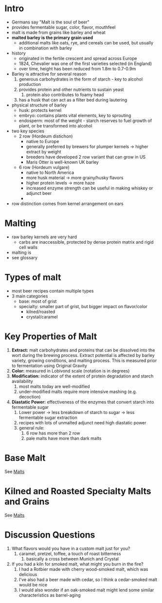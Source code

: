 # Intro

- Germans say "Malt is the soul of beer"
- provides fermentable sugar, color, flavor, mouthfeel
- malt is made from grains like barley and wheat
- **malted barley is the primary grain used**
	- additional malts like oats, rye, and cereals can be used, but usually in combination with barley
- history
	- originated in the fertile crescent and spread across Europe
	- 1824, Chevalier was one of the first varieties selected (in England)
	- over time, height has been reduced from 1.8m to 0.7-0.9m
- Barley is attractive for several reason
	1. generous carbohydrates in the form of starch - key to alcohol production
	2. provides protein and other nutrients to sustain yeast
		1. protein also contributes to foamy head
	3. has a husk that can act as a filter bed during lautering
- physical structure of barley
	- husk: protects kernel
	- embryo: contains plants vital elements, key to sprouting
	- endosperm: most of the weight - starch reserves to fuel growth of plant, or be transformed into alcohol
- two key species
	- 2 row (Hordeum distichon)
		- native to Europe
		- generally preferred by brewers for plumper kernels -> higher extract by weight
		- breeders have developed 2 row variant that can grow in US
		- Maris Otter is well-known UK barley
	- 6 row (Hordeum vulgare)
		- native to North America
		- more husk material -> more grainy/husky flavors
		- higher protein levels -> more haze
		- increased enzyme strength can be useful in making whiskey or adjunct beer
		- 
- row distinction comes from kernel arrangement on ears

# Malting

- raw barley kernels are very hard
	- carbs are inaccessible, protected by dense protein matrix and rigid cell walls
- malting is
- see glossary

# Types of malt
- most beer recipes contain multiple types
- 3 main categories
	- base: most of grist
	- specialty: smaller part of grist, but bigger impact on flavor/color
		- kilned/roasted
		- crystal/caramel

# Key Properties of Malt
1. **Extract:** malt carbohydrates and proteins that can be dissolved into the wort during the brewing process. Extract potential is affected by barley variety, growing conditions, and malting process. This is measured prior to fermentation using Original Gravity
2. **Color:** measured in Lobivond scale (notation is in degrees)
3. **Modification:** indicator of the extent of protein degradation and starch availability
	1. most malts today are well-modified
	2. under-modified malts require more intensive mashing (e.g. decoction)
4. **Diastatic Power:** effectiveness of the enzymes that convert starch into fermentable sugar
	1. Lower power -> less breakdown of starch to sugar -> less fermentable sugar extraction
	2. recipes with lots of unmalted adjunct need high diastatic power
	3. general rule:
		1. 6 row has more than 2 row
		2. pale malts have more than dark malts

# Base Malt

See [Malts](obsidian://open?vault=cicerone&file=glossary%2Fmalts)

# Kilned and Roasted Specialty Malts and Grains

See [Malts](obsidian://open?vault=cicerone&file=glossary%2Fmalts)

# Discussion Questions
1. What flavors would you have in a custom malt just for you?
	1. caramel, pretzel, toffee, a touch of roast bitterness
		1. basically a cross between Munich and Crystal
2. If you had a kiln for smoked malt, what might you burn in the fire?
	1. I had a Rotbier made with cherry wood-smoked malt, which was delicious
	2. I've also had a beer made with cedar, so I think a cedar-smoked malt would be nice
	3. I would also wonder if an oak-smoked malt might lend some similar characteristics as barrel-aging